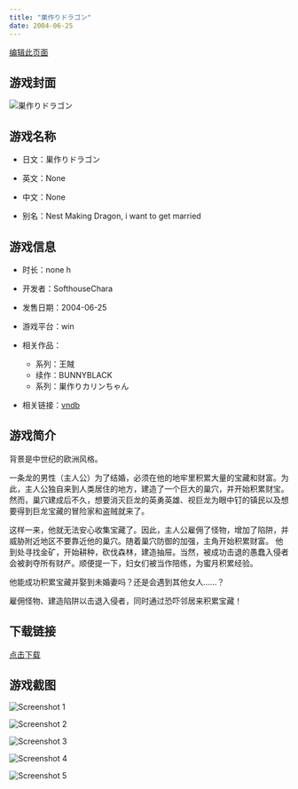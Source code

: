 ```yaml
---
title: "巣作りドラゴン"
date: 2004-06-25
---
```

[编辑此页面](https://github.com/ACG-3/ADV3-source/blob/main/source/_posts/games/%E5%B7%A3%E4%BD%9C%E3%82%8A%E3%82%AB%E3%83%AA%E3%83%B3%E3%81%A1%E3%82%83%E3%82%93.md)

## 游戏封面

![巣作りドラゴン](https%3A//pan.timero.xyz/onedrive/img_lib_001/%E5%B7%A3%E4%BD%9C%E3%82%8A%E3%82%AB%E3%83%AA%E3%83%B3%E3%81%A1%E3%82%83%E3%82%93_cover.avif)


## 游戏名称

- 日文：巣作りドラゴン
- 英文：None
- 中文：None

- 别名：Nest Making Dragon, i want to get married


## 游戏信息

- 时长：none h
- 开发者：SofthouseChara
- 发售日期：2004-06-25
- 游戏平台：win
- 相关作品：
   - 系列：王賊
   - 续作：BUNNYBLACK
   - 系列：巣作りカリンちゃん

- 相关链接：[vndb](https://vndb.org/v1086)


## 游戏简介

背景是中世纪的欧洲风格。

一条龙的男性（主人公）为了结婚，必须在他的地牢里积累大量的宝藏和财富。为此，主人公独自来到人类居住的地方，建造了一个巨大的巢穴，并开始积累财宝。然而，巢穴建成后不久，想要消灭巨龙的英勇英雄、视巨龙为眼中钉的镇民以及想要得到巨龙宝藏的冒险家和盗贼就来了。

这样一来，他就无法安心收集宝藏了。因此，主人公雇佣了怪物，增加了陷阱，并威胁附近地区不要靠近他的巢穴。随着巢穴防御的加强，主角开始积累财富。  他到处寻找金矿，开始耕种，砍伐森林，建造抽屉。当然，被成功击退的愚蠢入侵者会被剥夺所有财产。顺便提一下，妇女们被当作陪练，为蜜月积累经验。

他能成功积累宝藏并娶到未婚妻吗？还是会遇到其他女人......？



雇佣怪物、建造陷阱以击退入侵者，同时通过恐吓邻居来积累宝藏！


## 下载链接

[点击下载](https://pan.timero.xyz/onedrive/adv_lib_001/%E5%B7%A3%E4%BD%9C%E3%82%8A%E3%82%AB%E3%83%AA%E3%83%B3%E3%81%A1%E3%82%83%E3%82%93)


## 游戏截图


![Screenshot 1](https%3A//pan.timero.xyz/onedrive/img_lib_001/%E5%B7%A3%E4%BD%9C%E3%82%8A%E3%82%AB%E3%83%AA%E3%83%B3%E3%81%A1%E3%82%83%E3%82%93_Screenshot_1.avif)

![Screenshot 2](https%3A//pan.timero.xyz/onedrive/img_lib_001/%E5%B7%A3%E4%BD%9C%E3%82%8A%E3%82%AB%E3%83%AA%E3%83%B3%E3%81%A1%E3%82%83%E3%82%93_Screenshot_2.avif)

![Screenshot 3](https%3A//pan.timero.xyz/onedrive/img_lib_001/%E5%B7%A3%E4%BD%9C%E3%82%8A%E3%82%AB%E3%83%AA%E3%83%B3%E3%81%A1%E3%82%83%E3%82%93_Screenshot_3.avif)

![Screenshot 4](https%3A//pan.timero.xyz/onedrive/img_lib_001/%E5%B7%A3%E4%BD%9C%E3%82%8A%E3%82%AB%E3%83%AA%E3%83%B3%E3%81%A1%E3%82%83%E3%82%93_Screenshot_4.avif)

![Screenshot 5](https%3A//pan.timero.xyz/onedrive/img_lib_001/%E5%B7%A3%E4%BD%9C%E3%82%8A%E3%82%AB%E3%83%AA%E3%83%B3%E3%81%A1%E3%82%83%E3%82%93_Screenshot_5.avif)

